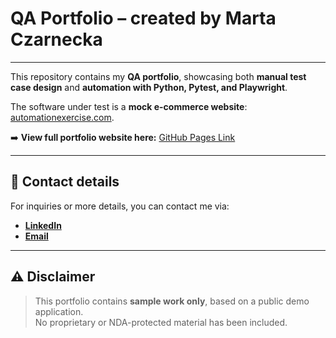 # QA Portfolio – created by Marta Czarnecka

---

This repository contains my **QA portfolio**, showcasing both **manual test case design** and **automation with Python, Pytest, and Playwright**.  

The software under test is a **mock e-commerce website**: [automationexercise.com](https://www.automationexercise.com/).  

➡️ **View full portfolio website here:** [GitHub Pages Link](https://<your-username>.github.io/qa-portfolio/)

---

## 📩 Contact details

For inquiries or more details, you can contact me via:  
- [**LinkedIn**](www.linkedin.com/in/marta-czarnecka-40406878) 
- [**Email**](martaczarneckaqa@gmail.com)

---
## ⚠️ Disclaimer

> This portfolio contains **sample work only**, based on a public demo application.  
> No proprietary or NDA-protected material has been included.
